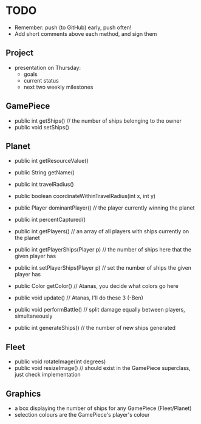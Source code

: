 TODO
====

* Remember: push (to GitHub) early, push often!
* Add short comments above each method, and sign them



Project
-------

* presentation on Thursday:
  - goals
  - current status
  - next two weekly milestones

GamePiece
---------

* public int getShips() // the number of ships belonging to the owner
* public void setShips()

Planet
------

* public int getResourceValue()
* public String getName()
* public int travelRadius()
* public boolean coordinateWithinTravelRadius(int x, int y)

* public Player dominantPlayer() // the player currently winning the planet
* public int percentCaptured()
* public int getPlayers() // an array of all players with ships currently on the planet
* public int getPlayerShips(Player p) // the number of ships here that the given player has
* public int setPlayerShips(Player p) // set the number of ships the given player has
* public Color getColor() // Atanas, you decide what colors go here 

* public void update() // Atanas, I'll do these 3 (-Ben)
* public void performBattle() // split damage equally between players,
  simultaneously
* public int generateShips() // the number of new ships generated


Fleet
-----

* public void rotateImage(int degrees)
* public void resizeImage() // should exist in the GamePiece superclass,
  just check implementation

Graphics
--------

* a box displaying the number of ships for any GamePiece (Fleet/Planet)
* selection colours are the GamePiece's player's colour

